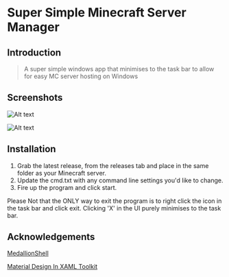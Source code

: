 # Super Simple Minecraft Server Manager

## Introduction

> A super simple windows app that minimises to the task bar to allow for easy MC server hosting on Windows

## Screenshots
![Alt text](screenshot/launcher.jpg "Launcher")

![Alt text](/screenshot/manager.jpg "Manager")

## Installation

1. Grab the latest release, from the releases tab and place in the same folder as your Minecraft server.
2. Update the cmd.txt with any command line settings you'd like to change. 
3. Fire up the program and click start.

Please Not that the ONLY way to exit the program is to right click the icon in the task bar and click exit. Clicking 'X' in the UI purely minimises to the task bar. 

## Acknowledgements
[MedallionShell](https://github.com/madelson/MedallionShell)

[Material Design In XAML Toolkit](https://github.com/MaterialDesignInXAML/MaterialDesignInXamlToolkit)